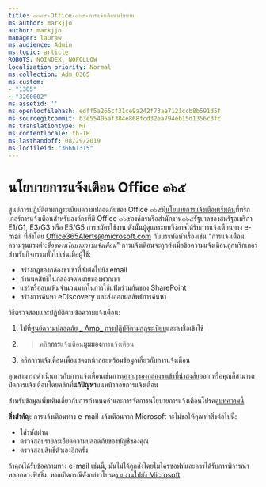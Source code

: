 ```yaml
---
title: ๑๓๘๕-Office-๓๖๕-การแจ้งเตือนนโยบาย
ms.author: markjjo
author: markjjo
manager: lauraw
ms.audience: Admin
ms.topic: article
ROBOTS: NOINDEX, NOFOLLOW
localization_priority: Normal
ms.collection: Adm_O365
ms.custom:
- "1385"
- "3200002"
ms.assetid: ''
ms.openlocfilehash: edff5a265cf31ce9a242f73ae7121ccb8b591d5f
ms.sourcegitcommit: b3e55405af384e868fcd32ea794eb15d1356c3fc
ms.translationtype: MT
ms.contentlocale: th-TH
ms.lasthandoff: 08/29/2019
ms.locfileid: "36661315"
---
```

# <a name="office-365-alert-policies"></a>นโยบายการแจ้งเตือน Office ๓๖๕

ศูนย์การปฏิบัติตามกฎระเบียบความปลอดภัยของ Office ๓๖๕มี[นโยบายการแจ้งเตือนเริ่มต้น](https://docs.microsoft.com/office365/securitycompliance/alert-policies#default-alert-policies)ที่ทริกเกอร์การแจ้งเตือนสำหรับองค์กรที่มี Office ๓๖๕องค์กรหรือสำนักงาน๓๖๕รัฐบาลของสหรัฐอเมริกา E1/G1, E3/G3 หรือ E5/G5 การสมัครใช้งาน ดังนั้นผู้ดูแลระบบจึงอาจได้รับการแจ้งเตือนทาง e-mail ที่ส่งโดย Office365Alerts@microsoft.com กับบรรทัดหัวเรื่องเช่น "การแจ้งเตือนความรุนแรงต่ำ:*ชื่อของนโยบายการแจ้งเตือน*" การแจ้งเตือนจะถูกส่งเมื่อข้อความแจ้งเตือนถูกทริกเกอร์สำหรับกิจกรรมทั่วไปเช่นเมื่อผู้ใช้:

- สร้างกฎของกล่องขาเข้าที่ส่งต่อไปยัง email
- กำหนดสิทธิ์ในกล่องจดหมายของพวกเขา
- แชร์หรือลบแฟ้มจำนวนมากในการใช้แฟ้มร่วมกันของ SharePoint
- สร้างการค้นหา eDiscovery และส่งออกผลลัพธ์การค้นหา

วิธีตรวจสอบและปฏิบัติตามข้อความแจ้งเตือน:

1. ไปที่[ศูนย์ความปลอดภัย _ Amp_ การปฏิบัติตามกฎระเบียบ](https://protection.office.com)และลงชื่อเข้าใช้
2.  > คลิ**กการ**แจ้งเตือน**มุมมอง**การแจ้งเตือน
3. คลิกการแจ้งเตือนเพื่อแสดงหน้าลอยพร้อมข้อมูลเกี่ยวกับการแจ้งเตือน

คุณสามารถดำเนินการกับการแจ้งเตือนเช่นการ[เอากฎของกล่องขาเข้าที่น่าสงสัย](https://docs.microsoft.com/office365/securitycompliance/responding-to-a-compromised-email-account)ออก หรือคุณก็สามารถปิดการแจ้งเตือนโดยคลิกที่**แก้ปัญหา**บนหน้าลอยการแจ้งเตือน

สำหรับข้อมูลเพิ่มเติมเกี่ยวกับการกำหนดค่าและการจัดการนโยบายการแจ้งเตือนโปรดดู[บทความนี้](https://docs.microsoft.com/office365/securitycompliance/alert-policies)

**สิ่งสำคัญ**: การแจ้งเตือนทาง e-mail แจ้งเตือนจาก Microsoft จะไม่ขอให้คุณทำสิ่งต่อไปนี้:

- ใส่รหัสผ่าน
- ตรวจสอบรายละเอียดความปลอดภัยของบัญชีของคุณ
- ตรวจสอบสิทธิ์ตัวเองอีกครั้ง

ถ้าคุณได้รับข้อความทาง e-mail เช่นนี้, มันไม่ได้ถูกส่งโดยไมโครซอฟท์และควรได้รับการพิจารณาหลอกลวงฟิชชิ่ง. หากเกิดกรณีดังกล่าวโปรด[รายงานไปยัง Microsoft](https://docs.microsoft.com/office365/SecurityCompliance/report-junk-email-and-phishing-scams-in-outlook-on-the-web-eop)